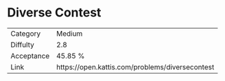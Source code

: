 # Diverse Contest

<table>
    <tr>
        <td>Category</td>
        <td>Medium</td>
    </tr>
    <tr>
        <td>Diffulty</td>
        <td>2.8</td>
    </tr>
    <tr>
        <td>Acceptance</td>
        <td>45.85 %</td>
    </tr>
    <tr>
        <td>Link</td>
        <td>https://open.kattis.com/problems/diversecontest</td>
    </tr>
</table>
